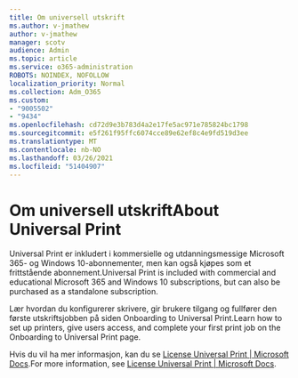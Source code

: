 ```yaml
---
title: Om universell utskrift
ms.author: v-jmathew
author: v-jmathew
manager: scotv
audience: Admin
ms.topic: article
ms.service: o365-administration
ROBOTS: NOINDEX, NOFOLLOW
localization_priority: Normal
ms.collection: Adm_O365
ms.custom:
- "9005502"
- "9434"
ms.openlocfilehash: cd72d9e3b783d4a2e17fe5ac971e785824bc1798
ms.sourcegitcommit: e5f261f95ffc6074cce89e62ef8c4e9fd519d3ee
ms.translationtype: MT
ms.contentlocale: nb-NO
ms.lasthandoff: 03/26/2021
ms.locfileid: "51404907"
---
```

# <a name="about-universal-print"></a><span data-ttu-id="b5a9e-102">Om universell utskrift</span><span class="sxs-lookup"><span data-stu-id="b5a9e-102">About Universal Print</span></span>

<span data-ttu-id="b5a9e-103">Universal Print er inkludert i kommersielle og utdanningsmessige Microsoft 365- og Windows 10-abonnementer, men kan også kjøpes som et frittstående abonnement.</span><span class="sxs-lookup"><span data-stu-id="b5a9e-103">Universal Print is included with commercial and educational Microsoft 365 and Windows 10 subscriptions, but can also be purchased as a standalone subscription.</span></span>

<span data-ttu-id="b5a9e-104">Lær hvordan du konfigurerer skrivere, gir brukere tilgang og fullfører den første utskriftsjobben på siden Onboarding to Universal Print.</span><span class="sxs-lookup"><span data-stu-id="b5a9e-104">Learn how to set up printers, give users access, and complete your first print job on the Onboarding to Universal Print page.</span></span>

<span data-ttu-id="b5a9e-105">Hvis du vil ha mer informasjon, kan du se [License Universal Print | Microsoft Docs](https://docs.microsoft.com/universal-print/fundamentals/universal-print-license).</span><span class="sxs-lookup"><span data-stu-id="b5a9e-105">For more information, see [License Universal Print | Microsoft Docs](https://docs.microsoft.com/universal-print/fundamentals/universal-print-license).</span></span>
